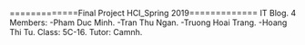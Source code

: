 =============Final Project HCI_Spring 2019=============
IT Blog.
4 Members:
	-Pham Duc Minh.
	-Tran Thu Ngan.
	-Truong Hoai Trang.
	-Hoang Thi Tu.
Class: 5C-16.
Tutor: Camnh.